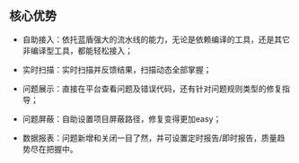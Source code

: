 ## 核心优势

- 自助接入：依托蓝盾强大的流水线的能力，无论是依赖编译的工具，还是其它非编译型工具，都能轻松接入；

- 实时扫描：实时扫描并反馈结果，扫描动态全部掌握；

- 问题展示：直接在平台查看问题及错误代码，还有针对问题规则类型的修复指导；

- 问题屏蔽：自助设置项目屏蔽路径，修复变得更加easy；

- 数据报表：问题新增和关闭一目了然，并可设置定时报告/即时报告，质量趋势尽在把握中。